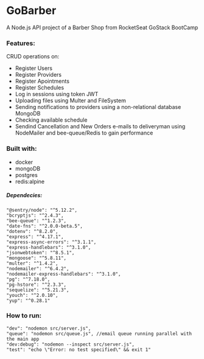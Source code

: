 # GoBarber

A Node.js API project of a Barber Shop from RocketSeat GoStack BootCamp 

### Features:

CRUD operations on:

* Register Users
* Register Providers
* Register Apointments
* Register Schedules
* Log in sessions using token JWT
* Uploading files using Multer and FileSystem
* Sending notifications to providers using a non-relational database MongoDB
* Checking available schedule
* Sendind Cancellation and New Orders e-mails to deliveryman using NodeMailer and bee-queue/Redis to gain performance

### Built with:

* docker
* mongoDB
* postgres
* redis:alpine

##### Dependecies:     

    "@sentry/node": "^5.12.2",
    "bcryptjs": "^2.4.3",
    "bee-queue": "^1.2.3",
    "date-fns": "^2.0.0-beta.5",
    "dotenv": "^8.2.0",
    "express": "^4.17.1",
    "express-async-errors": "^3.1.1",
    "express-handlebars": "^3.1.0",
    "jsonwebtoken": "^8.5.1",
    "mongoose": "^5.8.11",
    "multer": "^1.4.2",
    "nodemailer": "^6.4.2",
    "nodemailer-express-handlebars": "^3.1.0",
    "pg": "^7.18.0",
    "pg-hstore": "^2.3.3",
    "sequelize": "^5.21.3",
    "youch": "^2.0.10",
    "yup": "^0.28.1"
    
### How to run:

    "dev": "nodemon src/server.js",
    "queue": "nodemon src/queue.js", //email queue running parallel with the main app
    "dev:debug": "nodemon --inspect src/server.js",
    "test": "echo \"Error: no test specified\" && exit 1"
